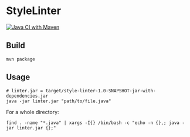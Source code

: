 # StyleLinter

[![Java CI with Maven](https://github.com/LogstonGradSchool/JhuJavaStyleLinter/actions/workflows/ci.yml/badge.svg)](https://github.com/LogstonGradSchool/JhuJavaStyleLinter/actions/workflows/ci.yml)

## Build

```
mvn package
```

## Usage

```
# linter.jar = target/style-linter-1.0-SNAPSHOT-jar-with-dependencies.jar
java -jar linter.jar "path/to/file.java"
```

For a whole directory:

```
find . -name "*.java" | xargs -I{} /bin/bash -c "echo -n {},; java -jar linter.jar {};"
```

